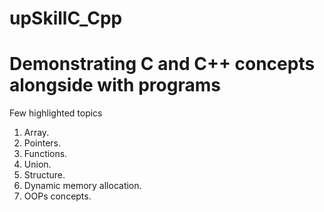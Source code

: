 # upSkillC_Cpp
<h1>Demonstrating C and C++ concepts alongside with programs </h1>

<p>Few highlighted topics </p>
<ol>
  <li>Array.</li>
  <li>Pointers.</li>
  <li>Functions.</li>
  <li>Union.</li>
  <li>Structure.</li>
  <li>Dynamic memory allocation.</li>
  <li>OOPs concepts.</li>
</ol>

